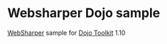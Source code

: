 # Websharper Dojo sample
[WebSharper](http://websharper.com/) sample for [Dojo Toolkit](http://dojotoolkit.org/) 1.10
